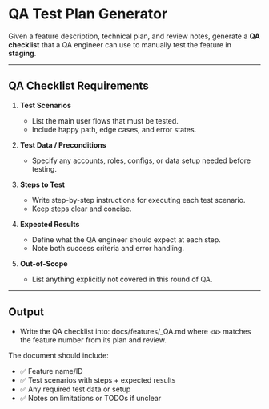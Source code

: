 # QA Test Plan Generator

Given a feature description, technical plan, and review notes, generate a **QA checklist** that a QA engineer can use to manually test the feature in **staging**.

---

## QA Checklist Requirements
1. **Test Scenarios**  
   - List the main user flows that must be tested.  
   - Include happy path, edge cases, and error states.  

2. **Test Data / Preconditions**  
   - Specify any accounts, roles, configs, or data setup needed before testing.  

3. **Steps to Test**  
   - Write step-by-step instructions for executing each test scenario.  
   - Keep steps clear and concise.  

4. **Expected Results**  
   - Define what the QA engineer should expect at each step.  
   - Note both success criteria and error handling.  

5. **Out-of-Scope**  
   - List anything explicitly not covered in this round of QA.  

---

## Output
- Write the QA checklist into: docs/features/_QA.md where `<N>` matches the feature number from its plan and review.  

The document should include:  
- ✅ Feature name/ID  
- ✅ Test scenarios with steps + expected results  
- ✅ Any required test data or setup  
- ✅ Notes on limitations or TODOs if unclear  